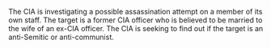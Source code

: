 The CIA is investigating a possible assassination attempt on a member of its own staff. The target is a former CIA officer who is believed to be married to the wife of an ex-CIA officer. The CIA is seeking to find out if the target is an anti-Semitic or anti-communist.